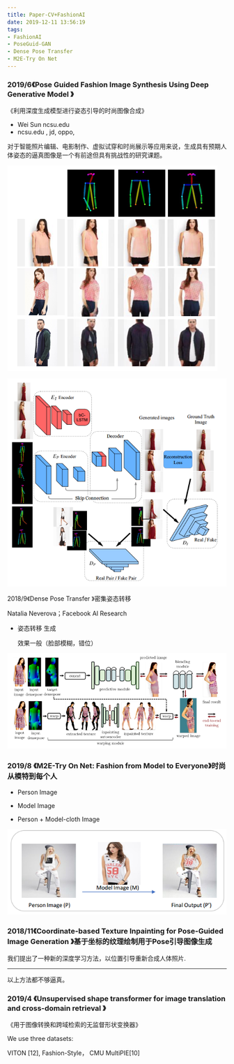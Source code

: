 ```yaml
---
title: Paper-CV+FashionAI
date: 2019-12-11 13:56:19
tags:
- FashionAI
- PoseGuid-GAN
- Dense Pose Transfer
- M2E-Try On Net
---
```




### 2019/6《Pose Guided Fashion Image Synthesis Using Deep Generative Model 》

《利用深度生成模型进行姿态引导的时尚图像合成》

- Wei Sun ncsu.edu 
- ncsu.edu , jd, oppo,

对于智能照片编辑、电影制作、虚拟试穿和时尚展示等应用来说，生成具有预期人体姿态的逼真图像是一个有前途但具有挑战性的研究课题。

![1576043877453](Paper-CV+FashionAI/1576043877453.png)

![1576044123635](Paper-CV+FashionAI/1576044123635.png)



2018/9《Dense Pose Transfer 》密集姿态转移

Natalia Neverova；Facebook AI Research

- 姿态转移 生成

  效果一般（脸部模糊，错位）

![1576044310623](Paper-CV+FashionAI/1576044310623.png)

### 2019/8 《M2E-Try On Net: Fashion from Model to Everyone》时尚从模特到每个人

- Person Image

- Model Image

- Person + Model-cloth Image

  

![1576044697708](Paper-CV+FashionAI/1576044697708.png)



### 2018/11《Coordinate-based Texture Inpainting for Pose-Guided Image Generation 》基于坐标的纹理绘制用于Pose引导图像生成

我们提出了一种新的深度学习方法，以位置引导重新合成人体照片.



--------------

以上方法都不够逼真。



### 2019/4 《Unsupervised shape transformer for image translation and cross-domain retrieval 》

《用于图像转换和跨域检索的无监督形状变换器》

We use three datasets: 

VITON [12], Fashion-Style， CMU MultiPIE[10]